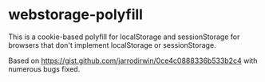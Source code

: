 # webstorage-polyfill

This is a cookie-based polyfill for localStorage and sessionStorage for
browsers that don't implement localStorage or sessionStorage.

Based on https://gist.github.com/jarrodirwin/0ce4c0888336b533b2c4 with numerous
bugs fixed.
